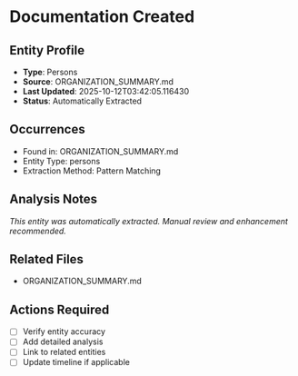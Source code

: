 # Documentation Created

## Entity Profile
- **Type**: Persons
- **Source**: ORGANIZATION_SUMMARY.md
- **Last Updated**: 2025-10-12T03:42:05.116430
- **Status**: Automatically Extracted

## Occurrences
- Found in: ORGANIZATION_SUMMARY.md
- Entity Type: persons
- Extraction Method: Pattern Matching

## Analysis Notes
*This entity was automatically extracted. Manual review and enhancement recommended.*

## Related Files
- ORGANIZATION_SUMMARY.md

## Actions Required
- [ ] Verify entity accuracy
- [ ] Add detailed analysis
- [ ] Link to related entities
- [ ] Update timeline if applicable
